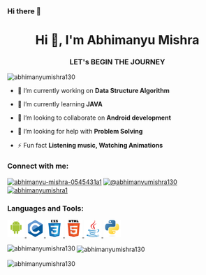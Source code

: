 ### Hi there 👋


<!--**abhimanyumishra130/abhimanyumishra130** is a ✨ _special_ ✨ repository because its `README.md` (this file) appears on your GitHub profile. -->

<h1 align="center">Hi 👋, I'm Abhimanyu Mishra</h1>
<h3 align="center">LET's BEGIN THE JOURNEY</h3>

<p align="left"> <img src="https://komarev.com/ghpvc/?username=abhimanyumishra130&label=Profile%20views&color=0e75b6&style=flat" alt="abhimanyumishra130" /> </p>

- 🔭 I’m currently working on **Data Structure Algorithm**

- 🌱 I’m currently learning **JAVA**

- 👯 I’m looking to collaborate on **Android development**

- 🤝 I’m looking for help with **Problem Solving**

- ⚡ Fun fact **Listening music, Watching Animations**

<h3 align="left">Connect with me:</h3>
<p align="left">
<a href="https://linkedin.com/in/abhimanyu-mishra-0545431a1" target="blank"><img align="center" src="https://cdn.jsdelivr.net/npm/simple-icons@3.0.1/icons/linkedin.svg" alt="abhimanyu-mishra-0545431a1" height="30" width="40" /></a>
<a href="https://medium.com/@abhimanyumishra130" target="blank"><img align="center" src="https://cdn.jsdelivr.net/npm/simple-icons@3.0.1/icons/medium.svg" alt="@abhimanyumishra130" height="30" width="40" /></a>
<a href="https://www.hackerrank.com/abhimanyumishra1" target="blank"><img align="center" src="https://img.shields.io/badge/-Hackerrank-2EC866?style=for-the-badge&logo=HackerRank&logoColor=white" alt="abhimanyumishra1" height="30" width="40" /></a>


<h3 align="left">Languages and Tools:</h3>
<p align="left"> <a href="https://developer.android.com" target="_blank"> <img src="https://raw.githubusercontent.com/devicons/devicon/master/icons/android/android-original-wordmark.svg" alt="android" width="40" height="40"/> </a> <a href="https://www.cprogramming.com/" target="_blank"> <img src="https://raw.githubusercontent.com/devicons/devicon/master/icons/c/c-original.svg" alt="c" width="40" height="40"/> </a> <a href="https://www.w3schools.com/css/" target="_blank"> <img src="https://raw.githubusercontent.com/devicons/devicon/master/icons/css3/css3-original-wordmark.svg" alt="css3" width="40" height="40"/> </a> <a href="https://www.w3.org/html/" target="_blank"> <img src="https://raw.githubusercontent.com/devicons/devicon/master/icons/html5/html5-original-wordmark.svg" alt="html5" width="40" height="40"/> </a> <a href="https://www.java.com" target="_blank"> <img src="https://raw.githubusercontent.com/devicons/devicon/master/icons/java/java-original.svg" alt="java" width="40" height="40"/> </a> <a href="https://www.python.org" target="_blank"> <img src="https://raw.githubusercontent.com/devicons/devicon/master/icons/python/python-original.svg" alt="python" width="40" height="40"/> </a> </p>

<p><img align="left" src="https://github-readme-stats.vercel.app/api/top-langs?username=abhimanyumishra130&show_icons=true&locale=en&layout=compact" alt="abhimanyumishra130" /></p>

<p>&nbsp;<img align="center" src="https://github-readme-stats.vercel.app/api?username=abhimanyumishra130&show_icons=true&locale=en" alt="abhimanyumishra130" /></p>

<p><img align="center" src="https://github-readme-streak-stats.herokuapp.com/?user=abhimanyumishra130&" alt="abhimanyumishra130" /></p>
